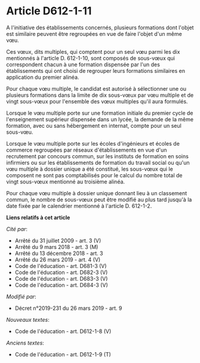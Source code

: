 # Article D612-1-11

A l'initiative des établissements concernés, plusieurs formations dont l'objet est similaire peuvent être regroupées en vue
de faire l'objet d'un même vœu.

Ces vœux, dits multiples, qui comptent pour un seul vœu parmi les dix mentionnés à l'article D. 612-1-10, sont composés de
sous-vœux qui correspondent chacun à une formation dispensée par l'un des établissements qui ont choisi de regrouper leurs
formations similaires en application du premier alinéa.

Pour chaque vœu multiple, le candidat est autorisé à sélectionner une ou plusieurs formations dans la limite de dix sous-vœux
par vœu multiple et de vingt sous-vœux pour l'ensemble des vœux multiples qu'il aura formulés.

Lorsque le vœu multiple porte sur une formation initiale du premier cycle de l'enseignement supérieur dispensée dans un
lycée, la demande de la même formation, avec ou sans hébergement en internat, compte pour un seul sous-vœu.

Lorsque le vœu multiple porte sur les écoles d'ingénieurs et écoles de commerce regroupées par réseaux d'établissements en
vue d'un recrutement par concours commun, sur les instituts de formation en soins infirmiers ou sur les établissements de
formation du travail social ou qu'un vœu multiple à dossier unique a été constitué, les sous-vœux qui le composent ne sont
pas comptabilisés pour le calcul du nombre total de vingt sous-vœux mentionné au troisième alinéa.

Pour chaque vœu multiple à dossier unique donnant lieu à un classement commun, le nombre de sous-vœux peut être modifié au
plus tard jusqu'à la date fixée par le calendrier mentionné à l'article D. 612-1-2.

**Liens relatifs à cet article**

_Cité par_:

  - Arrêté du 31 juillet 2009 - art. 3 (V)
  - Arrêté du 9 mars 2018 - art. 3 (M)
  - Arrêté du 13 décembre 2018 - art. 3
  - Arrêté du 26 mars 2019 - art. 4 (V)
  - Code de l'éducation - art. D681-3 (V)
  - Code de l'éducation - art. D682-3 (V)
  - Code de l'éducation - art. D683-3 (V)
  - Code de l'éducation - art. D684-3 (V)

_Modifié par_:

  - Décret n°2019-231 du 26 mars 2019 - art. 9

_Nouveaux textes_:

  - Code de l'éducation - art. D612-1-8 (V)

_Anciens textes_:

  - Code de l'éducation - art. D612-1-9 (T)
